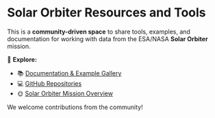# Solar Orbiter Resources and Tools

This is a **community-driven space** to share tools, examples, and documentation for working with data from the ESA/NASA **Solar Orbiter** mission.

🚀 **Explore:**
- 📚 [Documentation & Example Gallery](https://solarorbiterworkshop.github.io/solar-orbiter-docs/)
- 💻 [GitHub Repositories](https://github.com/SolarOrbiterWorkshop)
- 🌞 [Solar Orbiter Mission Overview](https://www.esa.int/Science_Exploration/Space_Science/Solar_Orbiter)

We welcome contributions from the community!
